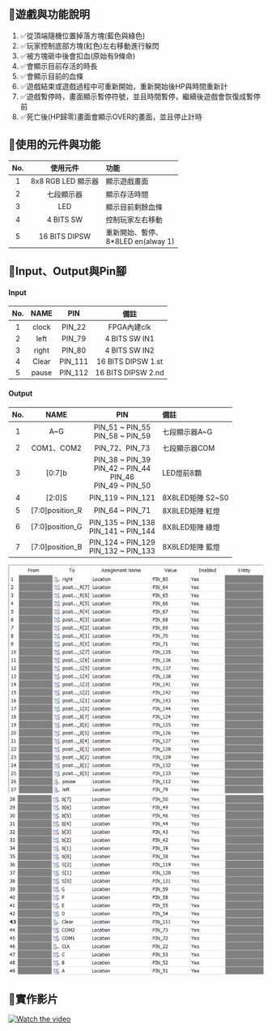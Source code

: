 ## 💫遊戲與功能說明
1. ✅從頂端隨機位置掉落方塊(藍色與綠色)
2. ✅玩家控制底部方塊(紅色)左右移動進行躲閃
3. ✅被方塊砸中後會扣血(原始有9條命)
4. ✅會顯示目前存活的時長
5. ✅會顯示目前的血條
6. ✅遊戲結束或遊戲過程中可重新開始，重新開始後HP與時間重新計
7. ✅遊戲暫停時，畫面顯示暫停符號，並且時間暫停，繼續後遊戲會恢復成暫停前
8. ✅死亡後(HP歸零)畫面會顯示OVER的畫面，並且停止計時

## 💫使用的元件與功能
| No. | 使用元件 | 功能 |
| :---: |:---:| :---|
| 1 |8x8 RGB LED 顯示器 | 顯示遊戲畫面 |
| 2 |七段顯示器          | 顯示存活時間 |
| 3 |LED               | 顯示目前剩餘血條|
| 4 |4 BITS SW    | 控制玩家左右移動|
| 5 |16 BITS DIPSW     | 重新開始、暫停、<br>8*8LED en(alway 1)|

## 💫Input、Output與Pin腳
#### Input
|No.| NAME | PIN | 備註 |
| :---: |:---:| :---: |:---: |
|1| clock | PIN_22 | FPGA內建clk|
|2| left  | PIN_79 |4 BITS SW IN1|
|3| right | PIN_80 |4 BITS SW IN2|
|4| Clear | PIN_111 |16 BITS DIPSW 1.st |
|5| pause | PIN_112 |16 BITS DIPSW 2.nd |
#### Output
|No.| NAME | PIN | 備註 |
| :---: |:---:| :---: |:---|
|1| A~G            | PIN_51 ~ PIN_55<br>PIN_58 ~ PIN_59                                |七段顯示器A~G|
|2| COM1、COM2     | PIN_72、PIN_73                                                   |七段顯示器COM|
|3| [0:7]b         | PIN_38 ~ PIN_39<br> PIN_42 ~ PIN_44<br> PIN_46<br>PIN_49 ~ PIN_50|LED燈前8顆|
|4| [2:0]S         | PIN_119 ~ PIN_121                                               | 8X8LED矩陣 S2~S0|
|5| [7:0]position_R| PIN_64 ~ PIN_71                                                  | 8X8LED矩陣 紅燈 |
|6| [7:0]position_G| PIN_135 ~ PIN_138<br>PIN_141 ~ PIN_144                          | 8X8LED矩陣 綠燈 |
|7| [7:0]position_B| PIN_124 ~ PIN_129<br>PIN_132 ~ PIN_133                          | 8X8LED矩陣 藍燈 |

![image](https://github.com/Jin-1029-Sec/verilog_DodgeGame/blob/main/%E8%AA%AA%E6%98%8Eimg/pin01.png)
![image](https://github.com/Jin-1029-Sec/verilog_DodgeGame/blob/main/%E8%AA%AA%E6%98%8Eimg/pin02.png)
## 💫實作影片

[![Watch the video](https://img.youtube.com/vi/vI_yeUGF-Jw.jpg)](https://youtu.be/vI_yeUGF-Jw?feature=shared)
